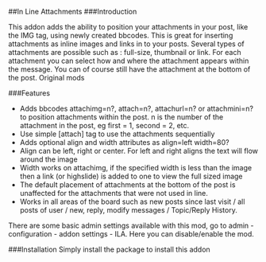 ##In Line Attachments
###Introduction

This addon adds the ability to position your attachments in your post, like the IMG tag, using newly created bbcodes. This is great for inserting attachments as inline images and links in to your posts. Several types of attachments are possible such as : full-size, thumbnail or link. For each attachment you can select how and where the attachment appears within the message. You can of course still have the attachment at the bottom of the post.
Original mods

###Features
 - Adds bbcodes attachimg=n?, attach=n?, attachurl=n? or attachmini=n? to position attachments within the post. n is the number of the attachment in the post, eg first = 1, second = 2, etc.
 - Use simple [attach] tag to use the attachments sequentially
 - Adds optional align and width attributes as align=left width=80?
 - Align can be left, right or center. For left and right aligns the text will flow around the image
 - Width works on attachimg, if the specified width is less than the image then a link (or highslide) is added to one to view the full sized image
 - The default placement of attachments at the bottom of the post is unaffected for the attachments that were not used in line.
 - Works in all areas of the board such as new posts since last visit / all posts of user / new, reply, modify messages / Topic/Reply History.

There are some basic admin settings available with this mod, go to admin - configuration - addon settings - ILA. Here you can disable/enable the mod.

###Installation
Simply install the package to install this addon